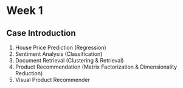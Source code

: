 # Week 1
## Case Introduction
1. House Price Prediction (Regression)
2. Sentiment Analysis (Classification)
3. Document Retrieval (Clustering & Retrieval)
4. Product Recommendation (Matrix Factorization & Dimensionality Reduction)
5. Visual Product Recommender